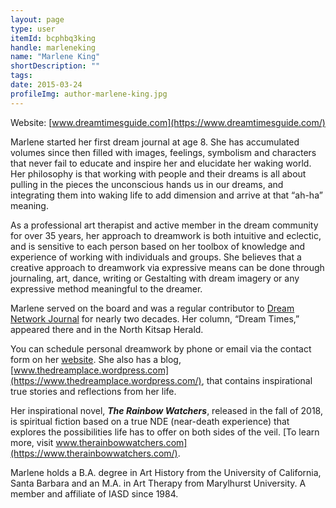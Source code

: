 ```yaml
---
layout: page
type: user
itemId: bcphbq3king
handle: marleneking
name: "Marlene King"
shortDescription: ""
tags:
date: 2015-03-24
profileImg: author-marlene-king.jpg
---
```


Website: [www.dreamtimesguide.com](https://www.dreamtimesguide.com/)

Marlene started her first dream journal at age 8. She has accumulated volumes since then filled with images, feelings, symbolism and characters that never fail to educate and inspire her and elucidate her waking world. Her philosophy is that working with people and their dreams is all about pulling in the pieces the unconscious hands us in our dreams, and integrating them into waking life to add dimension and arrive at that “ah-ha” meaning.

As a professional art therapist and active member in the dream community for over 35 years, her approach to dreamwork is both intuitive and eclectic, and is sensitive to each person based on her toolbox of knowledge and experience of working with individuals and groups. She believes that a creative approach to dreamwork via expressive means can be done through journaling, art, dance, writing or Gestalting with dream imagery or any expressive method meaningful to the dreamer.

Marlene served on the board and was a regular contributor to [Dream Network Journal](../@dreamnetwork) for nearly two decades. Her column, “Dream Times,” appeared there and in the North Kitsap Herald. 

You can schedule personal dreamwork by phone or email via the contact form on her [website](https://www.dreamtimesguide.com/contact/). She also has a blog, [www.thedreamplace.wordpress.com](https://www.thedreamplace.wordpress.com/), that contains inspirational true stories and reflections from her life.

Her inspirational novel, ***The Rainbow Watchers***, released in the fall of 2018, is spiritual fiction based on a true NDE (near-death experience) that explores the possibilities life has to offer on both sides of the veil. [To learn more, visit www.therainbowwatchers.com](https://www.therainbowwatchers.com/).

Marlene holds a B.A. degree in Art History from the University of California, Santa Barbara and an M.A. in Art Therapy from Marylhurst University. A member and affiliate of IASD since 1984.